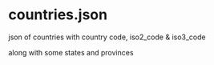 # countries.json
json of countries with country code, iso2_code & iso3_code 

along with some states and provinces
